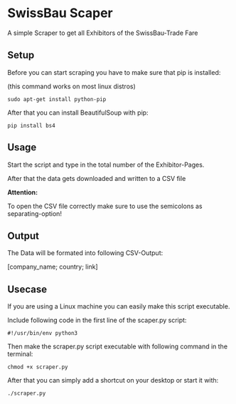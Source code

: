 # SwissBau Scaper
A simple Scraper to get all Exhibitors of the SwissBau-Trade Fare


## Setup

Before you can start scraping you have to make sure that pip is installed:

(this command works on most linux distros)
```
sudo apt-get install python-pip
```


After that you can install BeautifulSoup with pip:
```
pip install bs4
```



## Usage
Start the script and type in the total number of the Exhibitor-Pages.

After that the data gets downloaded and written to a CSV file


**Attention:**

To open the CSV file correctly make sure to use the semicolons as separating-option!


## Output

The Data will be formated into following CSV-Output:

[company_name; country; link]


## Usecase

If you are using a Linux machine you can easily make this script executable.

Include following code in the first line of the scaper.py script:
```
#!/usr/bin/env python3
```

Then make the scraper.py script executable with following command in the terminal:
```
chmod +x scraper.py
```

After that you can simply add a shortcut on your desktop or start it with:
```
./scraper.py
```
